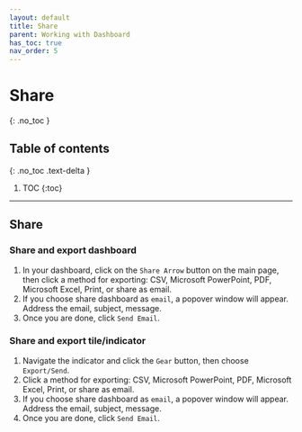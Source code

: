 ```yaml
---
layout: default
title: Share
parent: Working with Dashboard
has_toc: true
nav_order: 5
---
```


# Share
{: .no_toc }

## Table of contents
{: .no_toc .text-delta }

1. TOC
{:toc}

---

## Share
### Share and export dashboard
1. In your dashboard, click on the `Share Arrow` button on the main page, then click a method for exporting: CSV, Microsoft PowerPoint, PDF, Microsoft Excel, Print, or share as email.
2. If you choose share dashboard as `email`, a popover window will appear. Address the email, subject, message.
3. Once you are done, click `Send Email`.

### Share and export tile/indicator
1. Navigate the indicator and click the `Gear` button, then choose `Export/Send`.
2. Click a method for exporting: CSV, Microsoft PowerPoint, PDF, Microsoft Excel, Print, or share as email.
3. If you choose share dashboard as `email`, a popover window will appear. Address the email, subject, message.
4. Once you are done, click `Send Email`.
